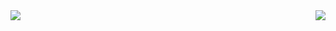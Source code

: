 <img align="left" src="https://github-readme-stats.vercel.app/api/top-langs/?username=kressety&theme=radical" />
<img align="right" src="https://github-readme-stats.vercel.app/api?username=kressety&include_all_commits=true&theme=radical" />
